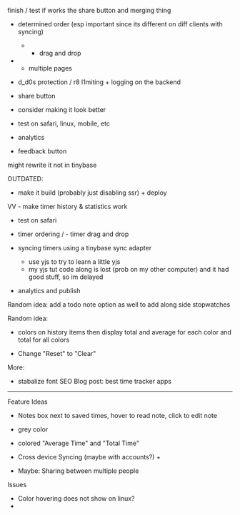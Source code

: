 

finish / test if works  the share button and merging thing


- determined order (esp important since its different on diff clients with syncing)
    - + drag and drop
- + multiple pages
- d_d0s protection / r8 l1miting  + logging on the backend
- share button


- consider making it look better
- test on safari, linux, mobile, etc

- analytics
- feedback button

might rewrite it not in tinybase







OUTDATED:
- make it build (probably just disabling ssr) + deploy

VV - make timer history & statistics work

- test on safari

- timer ordering / - timer drag and drop


- syncing timers using a tinybase sync adapter
    - use yjs to try to learn a little yjs
    - my yjs tut code along is lost (prob on my other computer) and it had good stuff, so im delayed



- analytics and publish



Random idea:
add a todo note option as well to add along side stopwatches

Random idea:
- colors on history items then display total and average for each color and total for all colors

- Change "Reset" to "Clear"


More:
- stabalize font
SEO Blog post: best time tracker apps




---

Feature Ideas
- Notes box next to saved times, hover to read note, click to edit note
- grey color
- colored "Average Time" and "Total Time"

- Cross device Syncing (maybe with accounts?) +
- Maybe: Sharing between multiple people


Issues
- Color hovering does not show on linux?
- 
